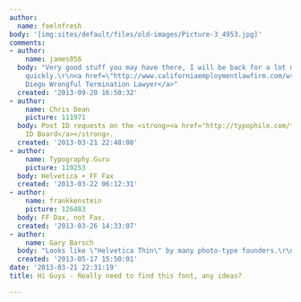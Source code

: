 ```yaml
---
author:
  name: feelnfresh
body: '[img:sites/default/files/old-images/Picture-3_4953.jpg]'
comments:
- author:
    name: james056
  body: "Very good stuff you may have there, I will be back for a lot more reading
    quickly.\r\n<a href=\"http://www.californiaemploymentlawfirm.com/wrongful-termination\">San
    Diego Wrongful Termination Lawyer</a>"
  created: '2013-09-20 16:50:32'
- author:
    name: Chris Dean
    picture: 111971
  body: Post ID requests on the <strong><a href="http://typophile.com/typeid">Type
    ID Board</a></strong>.
  created: '2013-03-21 22:48:00'
- author:
    name: Typography.Guru
    picture: 110253
  body: Helvetica + FF Fax
  created: '2013-03-22 06:12:31'
- author:
    name: frankkenstein
    picture: 126483
  body: FF Dax, not Fax.
  created: '2013-03-26 14:33:07'
- author:
    name: Gary Barsch
  body: "Looks like \"Helvetica Thin\" by many photo-type founders.\r\n"
  created: '2013-05-17 15:50:01'
date: '2013-03-21 22:31:19'
title: Hi Guys - Really need to find this font, any ideas?

---
```

